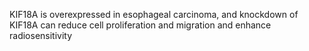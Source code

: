 KIF18A is overexpressed in esophageal carcinoma, and knockdown
of KIF18A can reduce cell proliferation and migration and enhance radiosensitivity